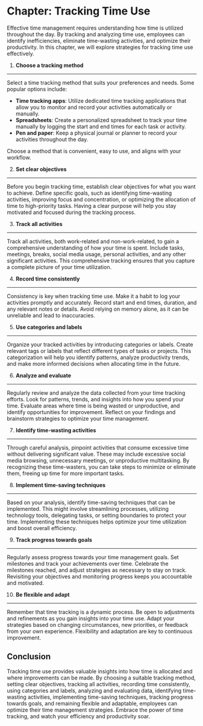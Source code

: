 Chapter: Tracking Time Use
==========================

Effective time management requires understanding how time is utilized throughout the day. By tracking and analyzing time use, employees can identify inefficiencies, eliminate time-wasting activities, and optimize their productivity. In this chapter, we will explore strategies for tracking time use effectively.

1. **Choose a tracking method**
-------------------------------

Select a time tracking method that suits your preferences and needs. Some popular options include:

* **Time tracking apps**: Utilize dedicated time tracking applications that allow you to monitor and record your activities automatically or manually.
* **Spreadsheets**: Create a personalized spreadsheet to track your time manually by logging the start and end times for each task or activity.
* **Pen and paper**: Keep a physical journal or planner to record your activities throughout the day.

Choose a method that is convenient, easy to use, and aligns with your workflow.

2. **Set clear objectives**
---------------------------

Before you begin tracking time, establish clear objectives for what you want to achieve. Define specific goals, such as identifying time-wasting activities, improving focus and concentration, or optimizing the allocation of time to high-priority tasks. Having a clear purpose will help you stay motivated and focused during the tracking process.

3. **Track all activities**
---------------------------

Track all activities, both work-related and non-work-related, to gain a comprehensive understanding of how your time is spent. Include tasks, meetings, breaks, social media usage, personal activities, and any other significant activities. This comprehensive tracking ensures that you capture a complete picture of your time utilization.

4. **Record time consistently**
-------------------------------

Consistency is key when tracking time use. Make it a habit to log your activities promptly and accurately. Record start and end times, duration, and any relevant notes or details. Avoid relying on memory alone, as it can be unreliable and lead to inaccuracies.

5. **Use categories and labels**
--------------------------------

Organize your tracked activities by introducing categories or labels. Create relevant tags or labels that reflect different types of tasks or projects. This categorization will help you identify patterns, analyze productivity trends, and make more informed decisions when allocating time in the future.

6. **Analyze and evaluate**
---------------------------

Regularly review and analyze the data collected from your time tracking efforts. Look for patterns, trends, and insights into how you spend your time. Evaluate areas where time is being wasted or unproductive, and identify opportunities for improvement. Reflect on your findings and brainstorm strategies to optimize your time management.

7. **Identify time-wasting activities**
---------------------------------------

Through careful analysis, pinpoint activities that consume excessive time without delivering significant value. These may include excessive social media browsing, unnecessary meetings, or unproductive multitasking. By recognizing these time-wasters, you can take steps to minimize or eliminate them, freeing up time for more important tasks.

8. **Implement time-saving techniques**
---------------------------------------

Based on your analysis, identify time-saving techniques that can be implemented. This might involve streamlining processes, utilizing technology tools, delegating tasks, or setting boundaries to protect your time. Implementing these techniques helps optimize your time utilization and boost overall efficiency.

9. **Track progress towards goals**
-----------------------------------

Regularly assess progress towards your time management goals. Set milestones and track your achievements over time. Celebrate the milestones reached, and adjust strategies as necessary to stay on track. Revisiting your objectives and monitoring progress keeps you accountable and motivated.

10. **Be flexible and adapt**
-----------------------------

Remember that time tracking is a dynamic process. Be open to adjustments and refinements as you gain insights into your time use. Adapt your strategies based on changing circumstances, new priorities, or feedback from your own experience. Flexibility and adaptation are key to continuous improvement.

Conclusion
----------

Tracking time use provides valuable insights into how time is allocated and where improvements can be made. By choosing a suitable tracking method, setting clear objectives, tracking all activities, recording time consistently, using categories and labels, analyzing and evaluating data, identifying time-wasting activities, implementing time-saving techniques, tracking progress towards goals, and remaining flexible and adaptable, employees can optimize their time management strategies. Embrace the power of time tracking, and watch your efficiency and productivity soar.

